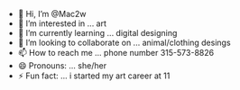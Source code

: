 - 👋 Hi, I’m @Mac2w
- 👀 I’m interested in ... art
- 🌱 I’m currently learning ... digital designing
- 💞️ I’m looking to collaborate on ... animal/clothing desings
- 📫 How to reach me ... phone number 315-573-8826
- 😄 Pronouns: ... she/her
- ⚡ Fun fact: ... i started my art career at 11

<!---
Mac2w/Mack is a ✨ special ✨ repository because its `README.md` (this file) appears on your GitHub profile.
You can click the Preview link to take a look at your changes.
--->

